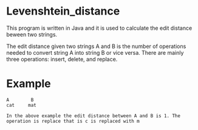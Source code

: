 Levenshtein_distance
====================

  This program is written in Java and it is used to calculate the edit distance beween two strings.
  
  The edit distance given two strings A and B is the number of operations needed to convert string A into string B or 
  vice versa. There are mainly three operations: insert, delete, and replace.
  
  Example
  ========
    A        B
    cat     mat
    
    In the above example the edit distance between A and B is 1. The operation is replace that is c is replaced with m
